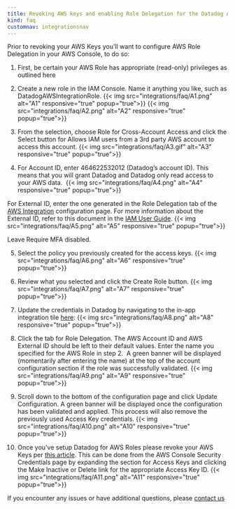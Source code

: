 ```yaml
---
title: Revoking AWS keys and enabling Role Delegation for the Datadog AWS Integration.
kind: faq
customnav: integrationsnav
---
```


Prior to revoking your AWS Keys you'll want to configure AWS Role Delegation in your AWS Console, to do so:

1. First, be certain your AWS Role has appropriate (read-only) privileges as outlined here
2. Create a new role in the IAM Console. Name it anything you like, such as DatadogAWSIntegrationRole.
    {{< img src="integrations/faq/A1.png" alt="A1" responsive="true" popup="true">}}
    {{< img src="integrations/faq/A2.png" alt="A2" responsive="true" popup="true">}}

3. From the selection, choose Role for Cross-Account Access and click the Select button for Allows IAM users from a 3rd party AWS account to access this account.
    {{< img src="integrations/faq/A3.gif" alt="A3" responsive="true" popup="true">}}


4. For Account ID, enter 464622532012 (Datadog’s account ID). This means that you will grant Datadog and Datadog only read access to your AWS data. 
    {{< img src="integrations/faq/A4.png" alt="A4" responsive="true" popup="true">}}


For External ID, enter the one generated in the Role Delegation tab of the [AWS Integration](/integrations/amazon_web_services) configuration page. For more information about the External ID, refer to this document in the [IAM User Guide](http://docs.aws.amazon.com/IAM/latest/UserGuide/id_roles_create_for-user_externalid.html).
    {{< img src="integrations/faq/A5.png" alt="A5" responsive="true" popup="true">}}

Leave Require MFA disabled. 

5. Select the policy you previously created for the access keys.
    {{< img src="integrations/faq/A6.png" alt="A6" responsive="true" popup="true">}}

6. Review what you selected and click the Create Role button.
    {{< img src="integrations/faq/A7.png" alt="A7" responsive="true" popup="true">}}

7. Update the credentials in Datadog by navigating to the in-app integration tile [here](https://app.datadoghq.com/account/settings#integrations/amazon_web_services):
    {{< img src="integrations/faq/A8.png" alt="A8" responsive="true" popup="true">}}

8. Click the tab for Role Delegation. The AWS Account ID and AWS External ID should be left to their default values. Enter the name you specified for the AWS Role in step 2.  A green banner will be displayed (momentarily after entering the name) at the top of the account configuration section if the role was successfully validated.
    {{< img src="integrations/faq/A9.png" alt="A9" responsive="true" popup="true">}}

9. Scroll down to the bottom of the configuration page and click Update Configuration. A green banner will be displayed once the configuration has been validated and applied. This process will also remove the previously used Access Key credentials.
    {{< img src="integrations/faq/A10.png" alt="A10" responsive="true" popup="true">}}

10. Once you've setup Datadog for AWS Roles please revoke your AWS Keys per [this article](https://docs.aws.amazon.com/general/latest/gr/managing-aws-access-keys.html). This can be done from the AWS Console Security Credentials page by expanding the section for Access Keys and clicking the Make Inactive or Delete link for the appropriate Access Key ID.
    {{< img src="integrations/faq/A11.png" alt="A11" responsive="true" popup="true">}}

If you encounter any issues or have additional questions, please [contact us](/help)
